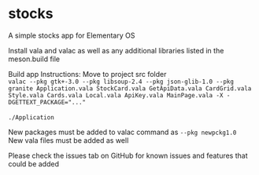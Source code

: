 # stocks
A simple stocks app for Elementary OS

Install vala and valac as well as any additional libraries listed in the meson.build file

Build app Instructions:
Move to project src folder \
`valac --pkg gtk+-3.0 --pkg libsoup-2.4 --pkg json-glib-1.0 --pkg granite Application.vala StockCard.vala GetApiData.vala CardGrid.vala Style.vala Cards.vala Local.vala ApiKey.vala MainPage.vala -X -DGETTEXT_PACKAGE="..."`
\
\
`./Application`

New packages must be added to valac command as `--pkg newpckg1.0` \
New vala files must be added as well

Please check the issues tab on GitHub for known issues and features that could be added
